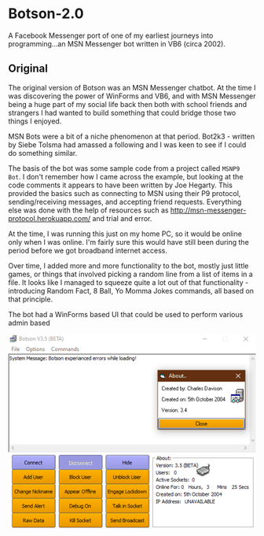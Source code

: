 # Botson-2.0
A Facebook Messenger port of one of my earliest journeys into programming...an MSN Messenger bot written in VB6 (circa 2002).

## Original

The original version of Botson was an MSN Messenger chatbot. At the time I was discovering the power of WinForms and VB6, and with MSN Messenger being a huge part of my social life back then both with school friends and strangers I had wanted to build something that could bridge those two things I enjoyed.

MSN Bots were a bit of a niche phenomenon at that period. Bot2k3 - written by Siebe Tolsma had amassed a following and I was keen to see if I could do something similar.  

The basis of the bot was some sample code from a project called `MSNP9 Bot`. I don't remember how I came across the example, but looking at the code comments it appears to have been written by Joe Hegarty. This provided the basics such as connecting to MSN using their P9 protocol, sending/receiving messages, and accepting friend requests. Everything else was done with the help of resources such as http://msn-messenger-protocol.herokuapp.com/ and trial and error.

At the time, I was running this just on my home PC, so it would be online only when I was online. I'm fairly sure this would have still been during the period before we got broadband internet access.

Over time, I added more and more functionality to the bot, mostly just little games, or things that involved picking a random line from a list of items in a file. It looks like I managed to squeeze quite a lot out of that functionality - introducing Random Fact, 8 Ball, Yo Momma Jokes commands, all based on that principle. 

The bot had a WinForms based UI that could be used to perform various admin based 

![Botson 1.0](./images/botson-1.0.png)

